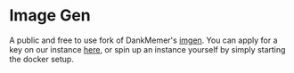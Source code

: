 # Image Gen
A public and free to use fork of DankMemer's [imgen](https://github.com/DankMemer/imgen). You can apply for a key on our instance [here](https://imgen.yiff.rest), or spin up an instance yourself by simply starting the docker setup.
